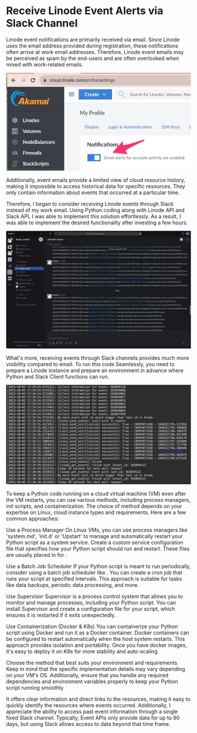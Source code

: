 # Receive Linode Event Alerts via Slack Channel

Linode event notifications are primarily received via email. Since Linode uses the email address provided during registration, these notifications often arrive at work email addresses. Therefore, Linode event emails may be perceived as spam by the end-users and are often overlooked when mixed with work-related emails. 

![email_off](/images/linode_event_emailoff.png)

Additionally, event emails provide a limited view of cloud resource history, making it impossible to access historical data for specific resources. They only contain information about events that occurred at a particular time.

Therefore, I began to consider receiving Linode events through Slack instead of my work email. Using Python coding along with Linode API and Slack API, I was able to implement this solution effortlessly. As a result, I was able to implement the desired functionality after investing a few hours. 

![slack_screenshot](/images/linode_event_slackscreen.jpg)

What's more, receiving events through Slack channels provides much more visibility compared to email. To run this code Seamlessly, you need to prepare a Linode instance and prepare an environment in advance where Python and Slack Client functions can run.

![backend_logo](/images/linode_event_backendlog.jpg)

To keep a Python code running on a cloud virtual machine (VM) even after the VM restarts, you can use various methods, including process managers, init scripts, and containerization. The choice of method depends on your expertise on Linux, cloud instance types and requirements. Here are a few common approaches:

Use a Process Manager
On Linux VMs, you can use process managers like 'system.md', 'init.d' or 'Upstart' to manage and automatically restart your Python script as a system service. Create a custom service configuration file that specifies how your Python script should run and restart. These files are usually placed in for .

Use a Batch Job Scheduler
If your Python script is meant to run periodically, consider using a batch job scheduler like . You can create a cron job that runs your script at specified intervals. This approach is suitable for tasks like data backups, periodic data processing, and more.

Use Supervisor
Supervisor is a process control system that allows you to monitor and manage processes, including your Python script. You can install Supervisor and create a configuration file for your script, which ensures it is restarted if it exits unexpectedly.

Use Containerization (Docker & K8s)
You can containerize your Python script using Docker and run it as a Docker container. Docker containers can be configured to restart automatically when the host system restarts. This approach provides isolation and portability. Once you have docker images, it's easy to deploy it on K8s for more stability and auto-scaling.

Choose the method that best suits your environment and requirements. Keep in mind that the specific implementation details may vary depending on your VM's OS. Additionally, ensure that you handle any required dependencies and environment variables properly to keep your Python script running smoothly.

It offers clear information and direct links to the resources, making it easy to quickly identify the resources where events occurred. Additionally, I appreciate the ability to access past event information through a single fixed Slack channel. Typically, Event APIs only provide data for up to 90 days, but using Slack allows access to data beyond that time frame.
